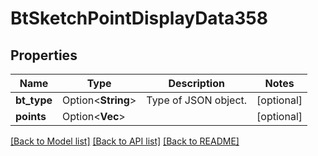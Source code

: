 # BtSketchPointDisplayData358

## Properties

Name | Type | Description | Notes
------------ | ------------- | ------------- | -------------
**bt_type** | Option<**String**> | Type of JSON object. | [optional]
**points** | Option<**Vec<f64>**> |  | [optional]

[[Back to Model list]](../README.md#documentation-for-models) [[Back to API list]](../README.md#documentation-for-api-endpoints) [[Back to README]](../README.md)



